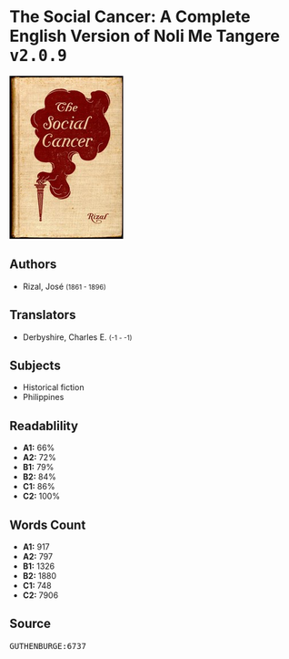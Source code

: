 # The Social Cancer: A Complete English Version of Noli Me Tangere <kbd>v2.0.9</kbd>

![](./cover.medium.jpg "")

## Authors


 - Rizal, José <small>(1861 - 1896)</small>

## Translators


 - Derbyshire, Charles E. <small>(-1 - -1)</small>

## Subjects


 - Historical fiction
 - Philippines

## Readablility


 - **A1:** 66%
 - **A2:** 72%
 - **B1:** 79%
 - **B2:** 84%
 - **C1:** 86%
 - **C2:** 100%

## Words Count


 - **A1:** 917
 - **A2:** 797
 - **B1:** 1326
 - **B2:** 1880
 - **C1:** 748
 - **C2:** 7906

## Source


<kbd>GUTHENBURGE:6737</kbd>
